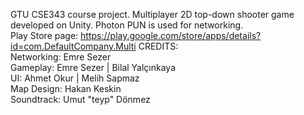 GTU CSE343 course project. Multiplayer 2D top-down shooter game developed on Unity. Photon PUN is used for networking. \
Play Store page: https://play.google.com/store/apps/details?id=com.DefaultCompany.Multi
CREDITS: \
Networking: Emre Sezer \
Gameplay: Emre Sezer | Bilal Yalçınkaya \
UI: Ahmet Okur | Melih Sapmaz \
Map Design: Hakan Keskin \
Soundtrack: Umut "teyp" Dönmez
